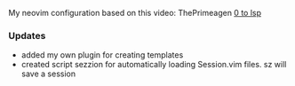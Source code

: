 My neovim configuration based on this video: ThePrimeagen [0 to lsp](https://www.youtube.com/watch?v=w7i4amO_zaE)

### Updates
* added my own plugin for creating templates
* created script sezzion for automatically loading Session.vim files. 
<leader>sz will save a session
